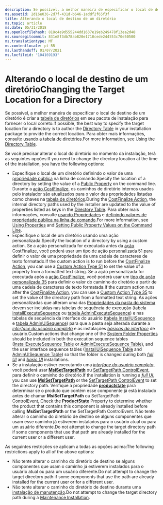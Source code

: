 ```yaml
---
description: Se possível, a melhor maneira de especificar o local de destino de um diretório é criar a tabela de diretórios em seu pacote de instalação para fornecer o local correto. Para obter mais informações, consulte usando a tabela de diretórios.
ms.assetid: 2d16e036-2d7f-431d-b646-1addf2f65f3f
title: Alterando o local de destino de um diretório
ms.topic: article
ms.date: 05/31/2018
ms.openlocfilehash: 818c4e9d555244dd1637e19eb249478f13ea2d48
ms.sourcegitcommit: 831e8f3db78ab820e1710cede244553c70e50500
ms.translationtype: MT
ms.contentlocale: pt-BR
ms.lasthandoff: 01/07/2021
ms.locfileid: "104169193"
---
```

# <a name="changing-the-target-location-for-a-directory"></a><span data-ttu-id="b77f6-104">Alterando o local de destino de um diretório</span><span class="sxs-lookup"><span data-stu-id="b77f6-104">Changing the Target Location for a Directory</span></span>

<span data-ttu-id="b77f6-105">Se possível, a melhor maneira de especificar o local de destino de um diretório é criar a [tabela de diretórios](directory-table.md) em seu pacote de instalação para fornecer o local correto.</span><span class="sxs-lookup"><span data-stu-id="b77f6-105">If possible, the best way to specify the target location for a directory is to author the [Directory Table](directory-table.md) in your installation package to provide the correct location.</span></span> <span data-ttu-id="b77f6-106">Para obter mais informações, consulte [usando a tabela de diretórios](using-the-directory-table.md).</span><span class="sxs-lookup"><span data-stu-id="b77f6-106">For more information, see [Using the Directory Table](using-the-directory-table.md).</span></span>

<span data-ttu-id="b77f6-107">Se você precisar alterar o local do diretório no momento da instalação, terá as seguintes opções:</span><span class="sxs-lookup"><span data-stu-id="b77f6-107">If you need to change the directory location at the time of the installation, you have the following options:</span></span>

-   <span data-ttu-id="b77f6-108">Especifique o local de um diretório definindo o valor de uma [propriedade pública](public-properties.md) na linha de comando.</span><span class="sxs-lookup"><span data-stu-id="b77f6-108">Specify the location of a directory by setting the value of a [Public Property](public-properties.md) on the command line.</span></span> <span data-ttu-id="b77f6-109">Durante a [ação CostFinalize](costfinalize-action.md), os caminhos de diretório internos usados pelo instalador são atualizados para o valor das propriedades listadas como chaves na [tabela de diretórios](directory-table.md).</span><span class="sxs-lookup"><span data-stu-id="b77f6-109">During the [CostFinalize Action](costfinalize-action.md), the internal directory paths used by the installer are updated to the value of properties listed as keys in the [Directory Table](directory-table.md).</span></span> <span data-ttu-id="b77f6-110">Para obter mais informações, consulte [usando Propriedades](using-properties.md) e [definindo valores de propriedade pública na linha de comando](setting-public-property-values-on-the-command-line.md).</span><span class="sxs-lookup"><span data-stu-id="b77f6-110">For more information, see [Using Properties](using-properties.md) and [Setting Public Property Values on the Command Line](setting-public-property-values-on-the-command-line.md).</span></span>
-   <span data-ttu-id="b77f6-111">Especifique o local de um diretório usando uma ação personalizada.</span><span class="sxs-lookup"><span data-stu-id="b77f6-111">Specify the location of a directory by using a custom action.</span></span> <span data-ttu-id="b77f6-112">Se a ação personalizada for executada antes da [ação CostFinalize](costfinalize-action.md), você poderá usar um [tipo de ação personalizada 51](custom-action-type-51.md) para definir o valor de uma propriedade de uma cadeia de caracteres de texto formatado.</span><span class="sxs-lookup"><span data-stu-id="b77f6-112">If the custom action is to run before the [CostFinalize Action](costfinalize-action.md), you can use a [Custom Action Type 51](custom-action-type-51.md) to set the value of a property from a formatted text string.</span></span> <span data-ttu-id="b77f6-113">Se a ação personalizada for executada após a [ação CostFinalize](costfinalize-action.md), você poderá usar um [tipo de ação personalizada 35](custom-action-type-35.md) para definir o valor do caminho do diretório a partir de uma cadeia de caracteres de texto formatada.</span><span class="sxs-lookup"><span data-stu-id="b77f6-113">If the custom action runs after the [CostFinalize Action](costfinalize-action.md), you can use a [Custom Action Type 35](custom-action-type-35.md) to set the value of the directory path from a formatted text string.</span></span> <span data-ttu-id="b77f6-114">As ações personalizadas que alteram uma das [Propriedades da pasta do sistema](property-reference.md) devem ser incluídas nas tabelas de sequência de execução (tabela [InstallExecuteSequence](installexecutesequence-table.md) ou [tabela AdminExecuteSequence](adminexecutesequence-table.md)) e nas tabelas de sequência da interface do usuário ([tabela InstallUISequence](installuisequence-table.md) e [tabela AdminUISequence](adminuisequence-table.md)) para que a pasta seja alterada durante a [*interface do usuário completa*](f-gly.md) e as instalações [*básicas da interface*](b-gly.md) de usuário.</span><span class="sxs-lookup"><span data-stu-id="b77f6-114">Custom actions that change one of the [System Folder Properties](property-reference.md) should be included in both the execution sequence tables ([InstallExecuteSequence Table](installexecutesequence-table.md) or [AdminExecuteSequence Table](adminexecutesequence-table.md)), and the user interface sequence tables ([InstallUISequence Table](installuisequence-table.md) and [AdminUISequence Table](adminuisequence-table.md)) so that the folder is changed during both [*full UI*](f-gly.md) and [*basic UI*](b-gly.md) installations.</span></span>
-   <span data-ttu-id="b77f6-115">Se a instalação estiver executando uma [*interface do usuário completa*](f-gly.md), você poderá usar [**MsiSetTargetPath**](/windows/desktop/api/Msiquery/nf-msiquery-msisettargetpatha) ou [SetTargetPath ControlEvent,](settargetpath-controlevent.md) para definir o caminho do diretório.</span><span class="sxs-lookup"><span data-stu-id="b77f6-115">If the installation is running a [*full UI*](f-gly.md), you can use [**MsiSetTargetPath**](/windows/desktop/api/Msiquery/nf-msiquery-msisettargetpatha) or the [SetTargetPath ControlEvent](settargetpath-controlevent.md) to set the directory path.</span></span> <span data-ttu-id="b77f6-116">Verifique a propriedade [**productstate**](productstate.md) para determinar se o produto que contém esse componente já está instalado antes de chamar **MsiSetTargetPath** ou SetTargetPath ControlEvent,.</span><span class="sxs-lookup"><span data-stu-id="b77f6-116">Check the [**ProductState**](productstate.md) Property to determine whether the product that contains this component is already installed before calling **MsiSetTargetPath** or the SetTargetPath ControlEvent.</span></span> <span data-ttu-id="b77f6-117">Não tente alterar o caminho do diretório de destino se alguns componentes que usam esse caminho já estiverem instalados para o usuário atual ou para um usuário diferente.</span><span class="sxs-lookup"><span data-stu-id="b77f6-117">Do not attempt to change the target directory path if some components that use that path are already installed for the current user or a different user.</span></span>

<span data-ttu-id="b77f6-118">As seguintes restrições se aplicam a todas as opções acima:</span><span class="sxs-lookup"><span data-stu-id="b77f6-118">The following restrictions apply to all of the above options:</span></span>

-   <span data-ttu-id="b77f6-119">Não tente alterar o caminho do diretório de destino se alguns componentes que usam o caminho já estiverem instalados para o usuário atual ou para um usuário diferente.</span><span class="sxs-lookup"><span data-stu-id="b77f6-119">Do not attempt to change the target directory path if some components that use the path are already installed for the current user or for a different user.</span></span>
-   <span data-ttu-id="b77f6-120">Não tente alterar o caminho do diretório de destino durante uma [instalação de manutenção](maintenance-installation.md).</span><span class="sxs-lookup"><span data-stu-id="b77f6-120">Do not attempt to change the target directory path during a [Maintenance Installation](maintenance-installation.md).</span></span>

 

 




